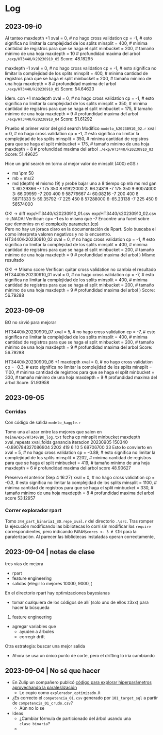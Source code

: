 # Log


## 2023-09-i0
Al tanteo maxdepth +1
  xval = 0, # no hago cross validation
  cp = -1, # esto significa no limitar la complejidad de los splits
  minsplit = 400, # minima cantidad de registros para que se haga el split
  minbucket = 200, # tamaño minimo de una hoja
  maxdepth = 10 # profundidad maxima del arbol
`./exp/HT3440/k20230910_05`
Score: 48.18295

maxdepth -1
  xval = 0, # no hago cross validation
  cp = -1, # esto significa no limitar la complejidad de los splits
  minsplit = 400, # minima cantidad de registros para que se haga el split
  minbucket = 200, # tamaño minimo de una hoja
  maxdepth = 8 # profundidad maxima del arbol
`./exp/HT3440/k20230910_05`
Score: 54.64623


Ídem. con +1 maxdepth
  xval = 0, # no hago cross validation
  cp = -1, # esto significa no limitar la complejidad de los splits
  minsplit = 350, # minima cantidad de registros para que se haga el split
  minbucket = 175, # tamaño minimo de una hoja
  maxdepth = 9 # profundidad maxima del arbol
`./exp/HT3440/k20230910_04`
Score: 51.61292

Pruebo el primer valor del grid search
Modifico `modelo_k20230910_02.r`
  xval = 0, # no hago cross validation
  cp = -1, # esto significa no limitar la complejidad de los splits
  minsplit = 350, # minima cantidad de registros para que se haga el split
  minbucket = 175, # tamaño minimo de una hoja
  maxdepth = 8 # profundidad maxima del arbol
`./exp/HT3440/k20230910_03`
Score: 51.49625


Hice un grid search en torno al mejor valor de minsplit (400)
eGS.r
- ms \pm 50
- mb = ms/2
- md (depth) el mismo (9) y probé bajar uno a 8
     tiempo cp  mb  ms md      gan
1: 60.29366 -7 175 350  8 61922000
2: 66.24819 -7 175 350  9 60074000
3: 66.09959 -7 200 400  9 58776667
4: 60.08216 -7 200 400  8 58711333
5: 59.35792 -7 225 450  8 57288000
6: 65.23138 -7 225 450  9 56574000


OK! -> diff exp/HT3440/k20230910_01.csv exp/HT3440/k20230910_02.csv -> ¡NADA!
Verificar: cp= -1 es lo mismo que -7
Encontre una fuent sobre que demonios en el [complexity parameter (cp)](https://cran.r-project.org/web/packages/rpart/vignettes/longintro.pdf)  
Pero no hay un joraca claro en la documentación de Rpart.
Solo buscaba el como interpreta valoren negativos y no lo encuentro.
HT3440/k20230910_02
  xval = 0, # no hago cross validation
  cp = -1, # esto significa no limitar la complejidad de los splits
  minsplit = 400, # minima cantidad de registros para que se haga el split
  minbucket = 200, # tamaño minimo de una hoja
  maxdepth = 9 # profundidad maxima del arbol
)
Mismo resultado


OK!  -> Mismo score
Verificar: quitar cross validation no cambia el resultado
HT3440/k20230910_01
  xval = 0, # no hago cross validation
  cp = -7, # esto significa no limitar la complejidad de los splits
  minsplit = 400, # minima cantidad de registros para que se haga el split
  minbucket = 200, # tamaño minimo de una hoja
  maxdepth = 9 # profundidad maxima del arbol
)
Score: 56.79288


## 2023-09-09
BO no sirvió para mejorar


HT3440/k20230909_07
  xval = 5, # no hago cross validation
  cp = -7, # esto significa no limitar la complejidad de los splits
  minsplit = 400, # minima cantidad de registros para que se haga el split
  minbucket = 200, # tamaño minimo de una hoja
  maxdepth = 9 # profundidad maxima del arbol
Score: 56.79288

HT3440/k20230909_06
+1 maxdepth
  xval = 0, # no hago cross validation
  cp = -0.3, # esto significa no limitar la complejidad de los splits
  minsplit = 1100, # minima cantidad de registros para que se haga el split
  minbucket = 330, # tamaño minimo de una hoja
  maxdepth = 9 # profundidad maxima del arbol
Score: 51.93958





## 2023-09-05
### Corridas
Con código de salida
`modelo_kaggle.r`

Tomo una al azar entre las mejores que salen en `meine/exp/HT340/BO_log.txt`
fecha	cp	minsplit	minbucket	maxdepth	xval_repeats	xval_folds	ganancia	iteracion
20230905 150340	-0.890784327086904	2202	419	6	10	5	69706700	33
Esto lo convierto en
  xval = 5, # no hago cross validation
  cp = -0.89, # esto significa no limitar la complejidad de los splits
  minsplit = 2202, # minima cantidad de registros para que se haga el split
  minbucket = 419, # tamaño minimo de una hoja
  maxdepth = 6 # profundidad maxima del arbol
score   48.90627
 
Preservo el anterior (Sep  4 16:27)
  xval = 0, # no hago cross validation
  cp = -0.3, # esto significa no limitar la complejidad de los splits
  minsplit = 1100, # minima cantidad de registros para que se haga el split
  minbucket = 330, # tamaño minimo de una hoja
  maxdepth = 8 # profundidad maxima del arbol
score   53.12957


### Correr explorador rpart
Tomo `344_part_binaria1_BO.repe_xval.r` del directorio `.\src`.
Tras romper la ejecución modificando las bibliotecas lo corrí sin modificar los `require` correspondientes, pero indicando 
`PARAM$cores <- 3 # SIH`
para la paralerización.
Al parecer las bibliotecas instaladas operan correctamente,


## 2023-09-04 | notas de clase
tres vías de mejora
- rpart
- feature engineering
- salidas (elegir lo mejores 10000, 9000, )


En el directorio rpart hay optimizaciones bayesianas
- tomar cualquiera de los códigos de allí (solo uno de ellos z3xx) para hacer la búsqueda 

1. feature engineering
- agregar variables que
    - ayuden a árboles 
    - corregir drift

Otra estrategia: buscar una mejor salida
- Ahora se usa un único punto de corte, pero el drifting lo iría cambiando




## 2023-09-04 | No sé que hacer
- En Zulip un compañero publicó [código para explorar hiperparámetros aprovechando la paraleslización](https://dmeyf2023.zulip.rebelare.com/#narrow/stream/401-Code/topic/z202.20-.20Multinucleo)
    - Le copio como `explorador_optimizado.R`
- ¿Es correcto el `competencia_01.csv` generado por `101_target_sql` a partir de  `competencia_01_crudo.csv`?
    - Aún no lo se
- Ideas
    - ¿Cambiar fórmula de particionado del árbol usando una `clase_binaria`?
    - 

